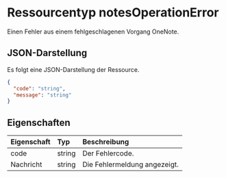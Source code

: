 # <a name="notesoperationerror-resource-type"></a>Ressourcentyp notesOperationError

Einen Fehler aus einem fehlgeschlagenen Vorgang OneNote.

## <a name="json-representation"></a>JSON-Darstellung

Es folgt eine JSON-Darstellung der Ressource.

<!-- {
  "blockType": "resource",
  "optionalProperties": [

  ],
  "@odata.type": "microsoft.graph.notesoperationerror"
}-->

```json
{
  "code": "string",
  "message": "string"
}

```
## <a name="properties"></a>Eigenschaften
| Eigenschaft     | Typ   |Beschreibung|
|:---------------|:--------|:----------|
|code|string|Der Fehlercode.|
|Nachricht|string|Die Fehlermeldung angezeigt.|

<!-- uuid: 8fcb5dbc-d5aa-4681-8e31-b001d5168d79
2015-10-25 14:57:30 UTC -->
<!-- {
  "type": "#page.annotation",
  "description": "notesOperationError resource",
  "keywords": "",
  "section": "documentation",
  "tocPath": ""
}-->